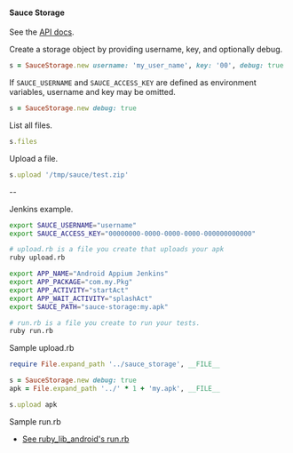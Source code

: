 #### Sauce Storage

See the [API docs](http://saucelabs.com/docs/rest#storage).

Create a storage object by providing username, key, and optionally debug.

```ruby
s = SauceStorage.new username: 'my_user_name', key: '00', debug: true
```

If `SAUCE_USERNAME` and `SAUCE_ACCESS_KEY` are defined as environment variables, username and key may be omitted.

```ruby
s = SauceStorage.new debug: true
```

List all files.

```ruby
s.files
```
 
Upload a file.

```ruby
s.upload '/tmp/sauce/test.zip'
```

--

Jenkins example.

```bash
export SAUCE_USERNAME="username"
export SAUCE_ACCESS_KEY="00000000-0000-0000-0000-000000000000"

# upload.rb is a file you create that uploads your apk
ruby upload.rb

export APP_NAME="Android Appium Jenkins"
export APP_PACKAGE="com.my.Pkg"
export APP_ACTIVITY="startAct"
export APP_WAIT_ACTIVITY="splashAct"
export SAUCE_PATH="sauce-storage:my.apk"

# run.rb is a file you create to run your tests.
ruby run.rb
```

Sample upload.rb

```ruby
require File.expand_path '../sauce_storage', __FILE__

s = SauceStorage.new debug: true
apk = File.expand_path '../' * 1 + 'my.apk', __FILE__

s.upload apk
```

Sample run.rb

 - [See ruby_lib_android's run.rb](https://github.com/appium/ruby_lib_android/blob/master/lib/run.rb)

